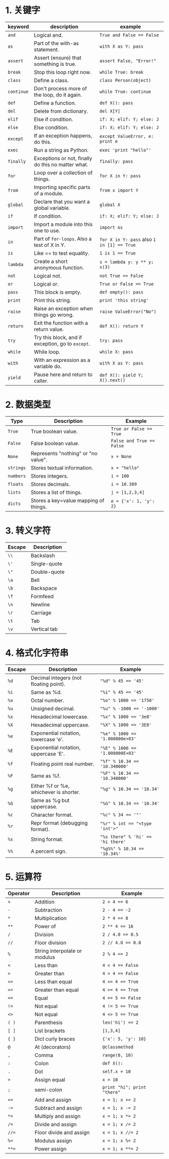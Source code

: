 # 1. 关键字

| keyword    | description                              | example                                  |
| ---------- | ---------------------------------------- | ---------------------------------------- |
| `and`      | Logical and.                             | `True and False == False`                |
| `as`       | Part of the with-as statement.           | `with X as Y: pass`                      |
| `assert`   | Assert (ensure) that something is true.  | `assert False, "Error!"`                 |
| `break`    | Stop this loop right now.                | `while True: break`                      |
| `class`    | Define a class.                          | `class Person(object)`                   |
| `continue` | Don't process more of the loop, do it again. | `while True: continue`                   |
| `def`      | Define a function.                       | `def X(): pass`                          |
| `del`      | Delete from dictionary.                  | `del X[Y]`                               |
| `elif`     | Else if condition.                       | `if: X; elif: Y; else: J`                |
| `else`     | Else condition.                          | `if: X; elif: Y; else: J`                |
| `except`   | If an exception happens, do this.        | `except ValueError, e: print e`          |
| `exec`     | Run a string as Python.                  | `exec 'print "hello"'`                   |
| `finally`  | Exceptions or not, finally do this no matter what. | `finally: pass`                          |
| `for`      | Loop over a collection of things.        | `for X in Y: pass`                       |
| `from`     | Importing specific parts of a module.    | `from x import Y`                        |
| `global`   | Declare that you want a global variable. | `global X`                               |
| `if`       | If condition.                            | `if: X; elif: Y; else: J`                |
| `import`   | Import a module into this one to use.    | `import os`                              |
| `in`       | Part of `for-loops`. Also a test of X in Y. | `for X in Y: pass` also `1 in [1] == True` |
| `is`       | Like == to test equality.                | `1 is 1 == True`                         |
| `lambda`   | Create a short anonymous function.       | `s = lambda y: y ** y; s(3)`             |
| `not`      | Logical not.                             | `not True == False`                      |
| `or`       | Logical or.                              | `True or False == True`                  |
| `pass`     | This block is empty.                     | `def empty(): pass`                      |
| `print`    | Print this string.                       | `print 'this string'`                    |
| `raise`    | Raise an exception when things go wrong. | `raise ValueError("No")`                 |
| `return`   | Exit the function with a return value.   | `def X(): return Y`                      |
| `try`      | Try this block, and if exception, go to `except`. | `try: pass`                              |
| `while`    | While loop.                              | `while X: pass`                          |
| `with`     | With an expression as a variable do.     | `with X as Y: pass`                      |
| `yield`    | Pause here and return to caller.         | `def X(): yield Y; X().next()`           |

# 2. 数据类型

| Type      | Description                           | Example                   |
| --------- | ------------------------------------- | ------------------------- |
| `True`    | True boolean value.                   | `True or False == True`   |
| `False`   | False boolean value.                  | `False and True == False` |
| `None`    | Represents "nothing" or "no value".   | `x = None`                |
| `strings` | Stores textual information.           | `x = "hello"`             |
| `numbers` | Stores integers.                      | `i = 100`                 |
| `floats`  | Stores decimals.                      | `i = 10.389`              |
| `lists`   | Stores a list of things.              | `j = [1,2,3,4]`           |
| `dicts`   | Stores a key=value mapping of things. | `e = {'x': 1, 'y': 2}`    |

# 3. 转义字符

| Escape | Description  |
| ------ | ------------ |
| `\\`   | Backslash    |
| `\'`   | Single-quote |
| `\"`   | Double-quote |
| `\a`   | Bell         |
| `\b`   | Backspace    |
| `\f`   | Formfeed     |
| `\n`   | Newline      |
| `\r`   | Carriage     |
| `\t`   | Tab          |
| `\v`   | Vertical tab |

# 4. 格式化字符串

| Escape | Description                            | Example                           |
| ------ | -------------------------------------- | --------------------------------- |
| `%d`   | Decimal integers (not floating point). | `"%d" % 45 == '45'`               |
| `%i`   | Same as %d.                            | `"%i" % 45 == '45'`               |
| `%o`   | Octal number.                          | `"%o" % 1000 == '1750'`           |
| `%u`   | Unsigned decimal.                      | `"%u" % -1000 == '-1000'`         |
| `%x`   | Hexadecimal lowercase.                 | `"%x" % 1000 == '3e8'`            |
| `%X`   | Hexadecimal uppercase.                 | `"%X" % 1000 == '3E8'`            |
| `%e`   | Exponential notation, lowercase 'e'.   | `"%e" % 1000 == '1.000000e+03'`   |
| `%E`   | Exponential notation, uppercase 'E'.   | `"%E" % 1000 == '1.000000E+03'`   |
| `%f`   | Floating point real number.            | `"%f" % 10.34 == '10.340000'`     |
| `%F`   | Same as %f.                            | `"%F" % 10.34 == '10.340000'`     |
| `%g`   | Either %f or %e, whichever is shorter. | `"%g" % 10.34 == '10.34'`         |
| `%G`   | Same as %g but uppercase.              | `"%G" % 10.34 == '10.34'`         |
| `%c`   | Character format.                      | `"%c" % 34 == '"'`                |
| `%r`   | Repr format (debugging format).        | `"%r" % int == "<type 'int'>"`    |
| `%s`   | String format.                         | `"%s there" % 'hi' == 'hi there'` |
| `%%`   | A percent sign.                        | `"%g%%" % 10.34 == '10.34%'`      |

# 5. 运算符

| Operator | Description                   | Example                     |
| -------- | ----------------------------- | --------------------------- |
| `+`      | Addition                      | `2 + 4 == 6`                |
| `-`      | Subtraction                   | `2 - 4 == -2`               |
| `*`      | Multiplication                | `2 * 4 == 8`                |
| `**`     | Power of                      | `2 ** 4 == 16`              |
| `/`      | Division                      | `2 / 4.0 == 0.5`            |
| `//`     | Floor division                | `2 // 4.0 == 0.0`           |
| `%`      | String interpolate or modulus | `2 % 4 == 2`                |
| `<`      | Less than                     | `4 < 4 == False`            |
| `>`      | Greater than                  | `4 > 4 == False`            |
| `<=`     | Less than equal               | `4 <= 4 == True`            |
| `>=`     | Greater than equal            | `4 >= 4 == True`            |
| `==`     | Equal                         | `4 == 5 == False`           |
| `!=`     | Not equal                     | `4 != 5 == True`            |
| `<>`     | Not equal                     | `4 <> 5 == True`            |
| `( )`    | Parenthesis                   | `len('hi') == 2`            |
| `[ ]`    | List brackets                 | `[1,3,4]`                   |
| `{ }`    | Dict curly braces             | `{'x': 5, 'y': 10}`         |
| `@`      | At (decorators)               | `@classmethod`              |
| `,`      | Comma                         | `range(0, 10)`              |
| `:`      | Colon                         | `def X():`                  |
| `.`      | Dot                           | `self.x = 10`               |
| `=`      | Assign equal                  | `x = 10`                    |
| `;`      | semi-colon                    | `print "hi"; print "there"` |
| `+=`     | Add and assign                | `x = 1; x += 2`             |
| `-=`     | Subtract and assign           | `x = 1; x -= 2`             |
| `*=`     | Multiply and assign           | `x = 1; x *= 2`             |
| `/=`     | Divide and assign             | `x = 1; x /= 2`             |
| `//=`    | Floor divide and assign       | `x = 1; x //= 2`            |
| `%=`     | Modulus assign                | `x = 1; x %= 2`             |
| `**=`    | Power assign                  | `x = 1; x **= 2`            |